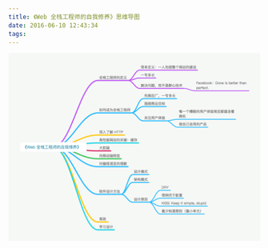 ```yaml
---
title: 《Web 全栈工程师的自我修养》思维导图
date: 2016-06-10 12:43:34
tags:
---
```


![《Web 全栈工程师的自我修养》思维导图](/images/webfullstackmindnoe.png)
